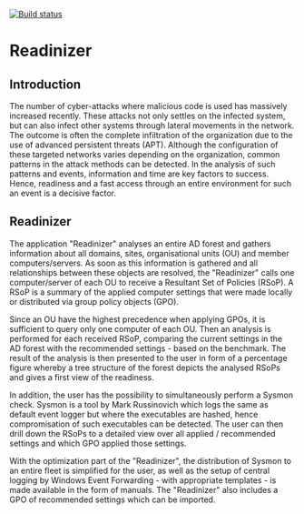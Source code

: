 [![Build status](https://dev.azure.com/cmattes/Readinizer/_apis/build/status/Readinizer-.NET-CI)](https://dev.azure.com/cmattes/Readinizer/_build/latest?definitionId=6)
# Readinizer
## Introduction
The number of cyber-attacks where malicious code is used has massively increased recently. These attacks not only settles on the infected system, but can also infect other systems through lateral movements in the network. The outcome is often the complete infiltration of the organization due to the use of advanced persistent threats (APT). Although the configuration of these targeted networks varies depending on the organization, common patterns in the attack methods can be detected. In the analysis of such patterns and events, information and time are key factors to success. Hence, readiness and a fast access through an entire environment for such an event is a decisive factor.
## Readinizer
The application "Readinizer" analyses an entire AD forest and gathers information about all domains, sites, organisational units (OU) and member computers/servers. As soon as this information is gathered and all relationships between these objects are resolved, the "Readinizer" calls one computer/server of each OU to receive a Resultant Set of Policies (RSoP). A RSoP is a summary of the applied computer settings that were made locally or distributed via group policy objects (GPO). 

Since an OU have the highest precedence when applying GPOs, it is sufficient to query only one computer of each OU. Then an analysis is performed for each received RSoP, comparing the current settings in the AD forest with the recommended settings - based on the benchmark. The result of the analysis is then presented to the user in form of a percentage figure whereby a tree structure of the forest depicts the analysed RSoPs and gives a first view of the readiness. 

In addition, the user has the possibility to simultaneously perform a Sysmon check. Sysmon is a tool by Mark Russinovich which logs the same as default event logger but where the executables are hashed, hence compromisation of such executables can be detected. The user can then drill down the RSoPs to a detailed view over all applied / recommended settings and which GPO applied those settings. 

With the optimization part of the "Readinizer", the distribution of Sysmon to an entire fleet is simplified for the user, as well as the setup of central logging by Windows Event Forwarding - with appropriate templates - is made available in the form of manuals. The "Readinizer" also includes a GPO of recommended settings which can be imported.
